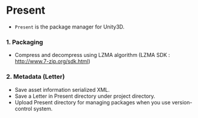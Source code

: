 # Present
- `Present` is the package manager for Unity3D.

### 1. Packaging
- Compress and decompress using LZMA algorithm (LZMA SDK : http://www.7-zip.org/sdk.html)

### 2. Metadata (Letter)
- Save asset information serialized XML.
- Save a Letter in Present directory under project directory.
- Upload Present directory for managing packages when you use version-control system.